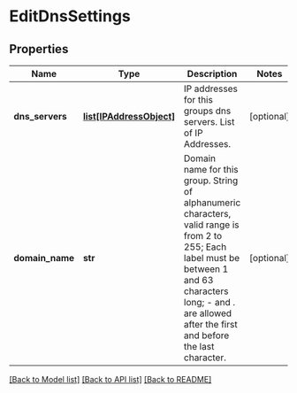 # EditDnsSettings

## Properties
Name | Type | Description | Notes
------------ | ------------- | ------------- | -------------
**dns_servers** | [**list[IPAddressObject]**](IPAddressObject.md) | IP addresses for this groups dns servers. List of IP Addresses. | [optional] 
**domain_name** | **str** | Domain name for this group. String of alphanumeric characters, valid range is from 2 to 255; Each label must be between 1 and 63 characters long; - and . are allowed after the first and before the last character. | [optional] 

[[Back to Model list]](../README.md#documentation-for-models) [[Back to API list]](../README.md#documentation-for-api-endpoints) [[Back to README]](../README.md)


